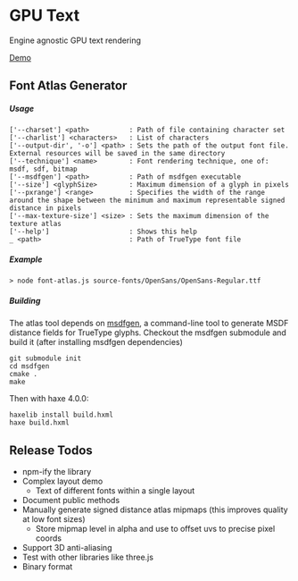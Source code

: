 # GPU Text

Engine agnostic GPU text rendering

[Demo](https://valis-software.github.io/GPU-Text/example)

## Font Atlas Generator
##### Usage
```
['--charset'] <path>          : Path of file containing character set
['--charlist'] <characters>   : List of characters
['--output-dir', '-o'] <path> : Sets the path of the output font file. External resources will be saved in the same directory
['--technique'] <name>        : Font rendering technique, one of: msdf, sdf, bitmap
['--msdfgen'] <path>          : Path of msdfgen executable
['--size'] <glyphSize>        : Maximum dimension of a glyph in pixels
['--pxrange'] <range>         : Specifies the width of the range around the shape between the minimum and maximum representable signed distance in pixels
['--max-texture-size'] <size> : Sets the maximum dimension of the texture atlas
['--help']                    : Shows this help
_ <path>                      : Path of TrueType font file
```

##### Example
```
> node font-atlas.js source-fonts/OpenSans/OpenSans-Regular.ttf
```

##### Building
The atlas tool depends on [msdfgen](https://github.com/Chlumsky/msdfgen), a command-line tool to generate MSDF distance fields for TrueType glyphs.
Checkout the msdfgen submodule and build it (after installing msdfgen dependencies)
```
git submodule init
cd msdfgen
cmake .
make
```

Then with haxe 4.0.0:
```
haxelib install build.hxml
haxe build.hxml
```

## Release Todos
- npm-ify the library
- Complex layout demo
	- Text of different fonts within a single layout
- Document public methods
- Manually generate signed distance atlas mipmaps (this improves quality at low font sizes)
	- Store mipmap level in alpha and use to offset uvs to precise pixel coords
- Support 3D anti-aliasing
- Test with other libraries like three.js
- Binary format